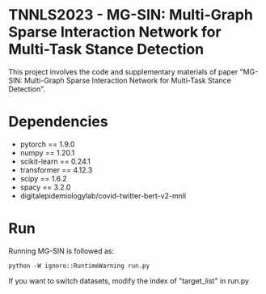 # TNNLS2023 - MG-SIN: Multi-Graph Sparse Interaction Network for Multi-Task Stance Detection
This project involves the code and supplementary materials of paper "MG-SIN: Multi-Graph Sparse Interaction Network for Multi-Task Stance Detection".

# Dependencies
* pytorch == 1.9.0
* numpy == 1.20.1
* scikit-learn == 0.24.1
* transformer == 4.12.3
* scipy == 1.6.2
* spacy == 3.2.0
* digitalepidemiologylab/covid-twitter-bert-v2-mnli


# Run
Running MG-SIN is followed as:

    python -W ignore::RuntimeWarning run.py

If you want to switch datasets, modify the index of "target_list" in run.py
